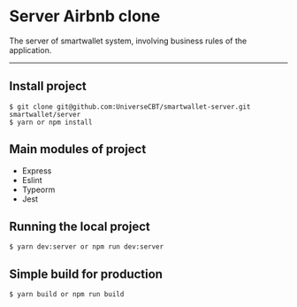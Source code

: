 # Server Airbnb clone

The server of smartwallet system, involving business rules of the application.

---

## Install project

    $ git clone git@github.com:UniverseCBT/smartwallet-server.git smartwallet/server
    $ yarn or npm install

## Main modules of project

- Express
- Eslint
- Typeorm
- Jest

## Running the local project

    $ yarn dev:server or npm run dev:server

## Simple build for production

    $ yarn build or npm run build